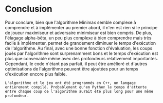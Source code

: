# Conclusion

Pour conclure, bien que l'algorithme Minimax semble complexe à comprendre et à implémenter au premier abord, il n'en est rien si le principe de joueur maximiseur et adversaire minimiseur est bien compris. De plus, l'élagage alpha-bêta, un peu plus complexe à bien comprendre mais très facile à implémenter, permet de grandement diminuer le temps d'exécution de l'algorithme. Au final, avec une bonne fonction d'évaluation, les coups joués par l'algorithme sont surprenamment bons et le temps d'exécution est plus que convenable même avec des profondeurs relativement importantes. Cependant, le code n'étant pas parfait, il peut être amélioré et d'autres optimisations de l'algorithme peuvent être ajoutées pour un temps d'exécution encore plus faible.

```{note}
L'algorithme et le jeu ont été programmés en C++, un langage entièrement compilé. Probablement qu'en Python le temps d'attente entre chaque coup de l'algorithme aurait été plus long pour une même profondeur.
```
